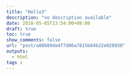 ```yaml
---
title: "Hello3"
description: "no description available"
date: 2018-05-05T13:54:00+08:00
draft: true
toc: true
show_comments: false
url: "post/a08689de4f7d06a7815b84b22e020930"
outputs:
  - html
tags : 
---
```



<!--more-->

